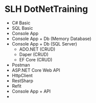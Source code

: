 # SLH DotNetTraining

- C# Basic
- SQL Basic
- Console App
- Console App + Db (Memory Database)
- Console App + Db (SQL Server)
	- ADO.NET (CRUD)
	- Daper (CRUD)
	- EF Core (CRUD)
- Postman
- ASP.NET Core Web API
- HttpClient
- RestSharp
- Refit
- Console App + API
- 
